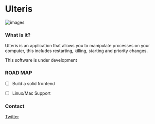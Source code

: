 # Ulteris 

![images](http://i.andrew.im/12bruk.png)

### What is it?

Ulteris is an application that allows you to manipulate processes on your computer, this includes restarting, killing, starting and priority changes.

This software is under development 

### ROAD MAP

- [ ] Build a solid frontend

- [ ] Linux/Mac Support


### Contact

[Twitter](https://twitter.com/andrewmd5)
